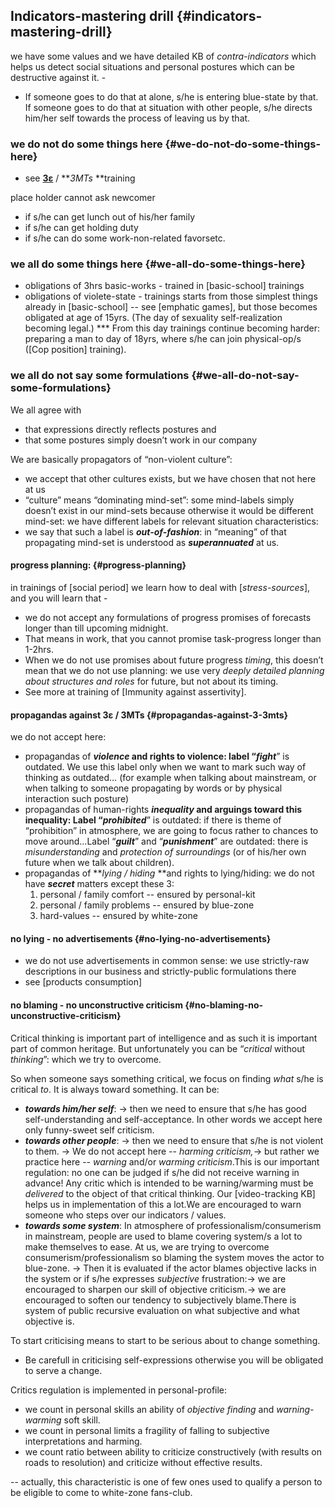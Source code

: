 ## Indicators-mastering drill {#indicators-mastering-drill}

we have some values and we have detailed KB of _contra-indicators_ which helps us detect social situations and personal postures which can be destructive against it. -

- If someone goes to do that at alone, s/he is entering blue-state by that. If someone goes to do that at situation with other people, s/he directs him/her self towards the process of leaving us by that.

### we do not do some things here {#we-do-not-do-some-things-here}

*   see **[3ε](https://altair.gitbooks.io/intro/content/3/index.html)** / **_3MTs_ **training

place holder cannot ask newcomer

*   if s/he can get lunch out of his/her family
*   if s/he can get holding duty
*   if s/he can do some work-non-related favorsetc.

### we all do some things here {#we-all-do-some-things-here}

*   obligations of 3hrs basic-works - trained in [basic-school] trainings
*   obligations of violete-state - trainings starts from those simplest things already in [basic-school] -- see [emphatic games], but those becomes obligated at age of 15yrs. (The day of sexuality self-realization becoming legal.) *** From this day trainings continue becoming harder: preparing a man to day of 18yrs, where s/he can join physical-op/s ([Cop position] training).

### we all do not say some formulations {#we-all-do-not-say-some-formulations}

We all agree with

*   that expressions directly reflects postures and
*   that some postures simply doesn’t work in our company

We are basically propagators of “non-violent culture”:

*   we accept that other cultures exists, but we have chosen that not here at us
*   “culture” means “dominating mind-set”: some mind-labels simply doesn’t exist in our mind-sets because otherwise it would be different mind-set: we have different labels for relevant situation characteristics:
*   we say that such a label is **_out-of-fashion_**: in “meaning” of that propagating mind-set is understood as **_superannuated_** at us.

#### progress planning: {#progress-planning}

in trainings of [social period] we learn how to deal with [_stress-sources_], and you will learn that -

*   we do not accept any formulations of progress promises of forecasts longer than till upcoming midnight.
*   That means in work, that you cannot promise task-progress longer than 1-2hrs.
*   When we do not use promises about future progress _timing_, this doesn’t mean that we do not use planning: we use very _deeply detailed planning about structures and roles_ for future, but not about its timing.
*   See more at training of [Immunity against assertivity].

#### propagandas against 3ε / 3MTs {#propagandas-against-3-3mts}

we do not accept here:

*   propagandas of **_violence_ **and rights to violence: label “**_fight_**” is outdated. We use this label only when we want to mark such way of thinking as outdated… (for example when talking about mainstream, or when talking to someone propagating by words or by physical interaction such posture)
*   propagandas of human-rights **_inequality_ **and arguings toward this inequality: Label “**_prohibited_**” is outdated: if there is theme of “prohibition” in atmosphere, we are going to focus rather to chances to move around…Label “**_guilt_**” and “**_punishment_**” are outdated: there is _misunderstanding_ and _protection of surroundings_ (or of his/her own future when we talk about children).
*   propagandas of **_lying / hiding_ **and rights to lying/hiding: we do not have **_secret_** matters except these 3:
    1.  personal / family comfort -- ensured by personal-kit
    2.  personal / family problems -- ensured by blue-zone
    3.  hard-values -- ensured by white-zone

#### no lying - no advertisements {#no-lying-no-advertisements}

*   we do not use advertisements in common sense: we use strictly-raw descriptions in our business and strictly-public formulations there
*   see [products consumption]

#### no blaming - no unconstructive criticism {#no-blaming-no-unconstructive-criticism}

Critical thinking is important part of intelligence and as such it is important part of common heritage. But unfortunately you can be “_critical_ without _thinking_”: which we try to overcome.

So when someone says something critical, we focus on finding _what_ s/he is critical _to_. It is always toward something. It can be:

*   **_towards him/her self_**: → then we need to ensure that s/he has good self-understanding and self-acceptance. In other words we accept here only funny-sweet self criticism.
*   **_towards other people_**: → then we need to ensure that s/he is not violent to them. → We do not accept here -- _harming criticism,_→ but rather we practice here -- _warning_ and/or _warming criticism_.This is our important regulation: no one can be judged if s/he did not receive warning in advance! Any critic which is intended to be warning/warming must be _delivered_ to the object of that critical thinking. Our [video-tracking KB] helps us in implementation of this a lot.We are encouraged to warn someone who steps over our indicators / values.
*   **_towards some system_**: In atmosphere of professionalism/consumerism in mainstream, people are used to blame covering system/s a lot to make themselves to ease. At us, we are trying to overcome consumerism/professionalism so blaming the system moves the actor to blue-zone. → Then it is evaluated if the actor blames objective lacks in the system or if s/he expresses _subjective_ frustration:→ we are encouraged to sharpen our skill of objective criticism.→ we are encouraged to soften our tendency to subjectively blame.There is system of public recursive evaluation on what subjective and what objective is.

To start criticising means to start to be serious about to change something.
* Be carefull in criticising self-expressions otherwise you will be obligated to serve a change.

Critics regulation is implemented in personal-profile:

*   we count in personal skills an ability of _objective finding_ and _warning-warming_ soft skill.
*   we count in personal limits a fragility of falling to subjective interpretations and harming.
*   we count ratio between ability to criticize constructively (with results on roads to resolution) and criticize without effective results.

-- actually, this characteristic is one of few ones used to qualify a person to be eligible to come to white-zone fans-club.